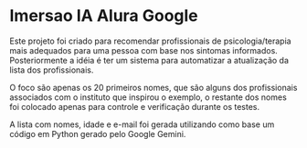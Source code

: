 # Imersao IA Alura Google

Este projeto foi criado para recomendar profissionais de psicologia/terapia mais adequados para uma pessoa com base nos sintomas informados.
Posteriormente a idéia é ter um sistema para automatizar a atualização da lista dos profissionais.

O foco são apenas os 20 primeiros nomes, que são alguns dos profissionais associados com o instituto que inspirou o exemplo, o restante dos nomes foi colocado apenas para controle e verificação durante os testes.

A lista com nomes, idade e e-mail foi gerada utilizando como base um código em Python gerado pelo Google Gemini.
